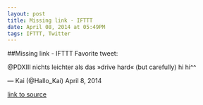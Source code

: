 ```yaml
---
layout: post
title: Missing link - IFTTT
date: April 08, 2014 at 05:49PM
tags: IFTTT, Twitter
---
```

##Missing link - IFTTT
Favorite tweet:

@PDXIII nichts leichter als das »drive hard« (but carefully) hi hi^^

— Kai (@Hallo_Kai) April 8, 2014

[link to source](http://ift.tt/1hoNUv7) 
